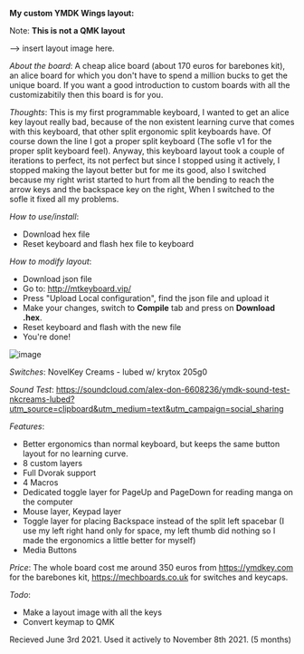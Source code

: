 **My custom YMDK Wings layout:**

Note:
**This is not a QMK layout**

--> insert layout image here.

*About the board*:
A cheap alice board (about 170 euros for barebones kit), an alice board for which you don't have to spend a million bucks to get the unique board. If you want a good introduction to custom boards with all the customizabitily then this board is for you.

*Thoughts*:
This is my first programmable keyboard, I wanted to get an alice key layout really bad, because of the non existent learning curve that comes with this keyboard, that other split ergonomic split keyboards have. Of course down the line I got a proper split keyboard (The sofle v1 for the proper split keyboard feel). Anyway, this keyboard layout took a couple of iterations to perfect, its not perfect but since I stopped using it actively, I stopped making the layout better but for me its good, also I switched because my right wrist started to hurt from all the bending to reach the arrow keys and the backspace key on the right, When I switched to the sofle it fixed all my problems.

*How to use/install*:
- Download hex file
- Reset keyboard and flash hex file to keyboard

*How to modify layout*:
- Download json file
- Go to: http://mtkeyboard.vip/
- Press "Upload Local configuration", find the json file and upload it
- Make your changes, switch to **Compile** tab and press on **Download .hex**.
- Reset keyboard and flash with the new file
- You're done!

![image](https://user-images.githubusercontent.com/2576834/182390452-22eaeb87-c6cc-4178-a8f2-9f9daafb08f1.png)

*Switches*: NovelKey Creams - lubed w/ krytox 205g0

*Sound Test*: https://soundcloud.com/alex-don-6608236/ymdk-sound-test-nkcreams-lubed?utm_source=clipboard&utm_medium=text&utm_campaign=social_sharing

*Features*:
- Better ergonomics than normal keyboard, but keeps the same button layout for no learning curve.
- 8 custom layers
- Full Dvorak support
- 4 Macros
- Dedicated toggle layer for PageUp and PageDown for reading manga on the computer
- Mouse layer, Keypad layer
- Toggle layer for placing Backspace instead of the split left spacebar (I use my left right hand only for space, my left thumb did nothing so I made the ergonomics a little better for myself)
- Media Buttons

*Price*:
The whole board cost me around 350 euros from https://ymdkey.com for the barebones kit, https://mechboards.co.uk for switches and keycaps.

*Todo*:
- Make a layout image with all the keys
- Convert keymap to QMK

Recieved June 3rd 2021. Used it actively to November 8th 2021. (5 months)